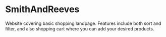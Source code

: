 # SmithAndReeves
Website covering basic shopping landpage. Features include both sort and filter, and also shopping cart where you can add your desired products.
